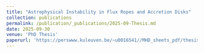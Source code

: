 ```yaml
---
title: "Astrophysical Instability in Flux Ropes and Accretion Disks"
collection: publications
permalink: /publication/_publications/2025-09-Thesis.md
date: 2025-09-30
venue: 'PhD Thesis'
paperurl: 'https://perswww.kuleuven.be/~u0016541//MHD_sheets_pdf/thesisNicolas.pdf'
---
```

